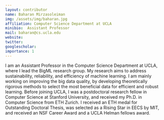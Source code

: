 ```yaml
---
layout: contributor
name: Baharan Mirzasoleiman
img: /assets/img/baharan.jpg
affiliation: Computer Science Department at UCLA
minibio:  Assistant Professor
mail: baharan@cs.ucla.edu
website: 
twitter: 
googlescholar: 
importance: 1
---
```

I am an Assistant Professor in the Computer Science Department at UCLA, where I lead the BigML research group. My research aims to address sustainability, reliability, and efficiency of machine learning. I am mainly working on improving the big data quality, by developing theoretically rigorous methods to select the most beneficial data for efficient and robust learning. Before joining UCLA, I was a postdoctoral research fellow in Computer Science at Stanford University, and received my Ph.D. in Computer Science from ETH Zurich. I received an ETH medal for Outstanding Doctoral Thesis, was selected as a Rising Star in EECS by MIT, and received an NSF Career Award and a UCLA Helman fellows award.